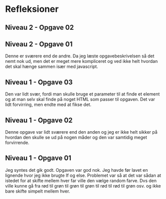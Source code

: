 # Refleksioner

## Niveau 2 - Opgave 02

## Niveau 2 - Opgave 01

Denne er sværere end de andre. Da jeg læste opgavebeskrivelsen så det nemt nok ud, men det er meget mere kompliceret og ved ikke helt hvordan det skal hænge sammen især med javascript.

## Niveau 1 - Opgave 03

Den var lidt svær, fordi man skulle bruge et parameter til at finde et element og at man selv skal finde på noget HTML som passer til opgaven. Det var lidt forvirring, men endte med at fikse det.

## Niveau 1 - Opgave 02

Denne opgave var lidt sværere end den anden og jeg er ikke helt sikker på hvordan den skulle se ud på nogen måder og den var samtidig meget forvirrende. 

## Niveau 1 - Opgave 01

Jeg syntes det gik godt. Opgaven var god nok. Jeg havde før lavet en lignende hvor jeg ikke brugte If og else. Problemet var så at det var sådan at istedet for at skifte mellem hver far ville den vælge random farve. Dvs den ville kunne gå fra rød til grøn til grøn til grøn til rød til rød til grøn osv. og ikke bare skifte simpelt mellem hver.